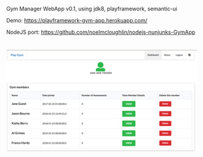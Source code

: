 Gym Manager WebApp v0.1, using jdk8, playframework, semantic-ui

Demo: https://playframework-gym-app.herokuapp.com/

NodeJS port: https://github.com/noelmcloughlin/nodejs-nunjunks-GymApp

# ![](preview.png)


